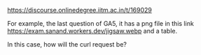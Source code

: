 https://discourse.onlinedegree.iitm.ac.in/t/169029

For example, the last question of GA5, it has a png file in this link <a href="https://exam.sanand.workers.dev/jigsaw.webp" rel="noopener nofollow ugc">https://exam.sanand.workers.dev/jigsaw.webp</a> and a table.</p>
<p>In this case, how will the curl request be?
